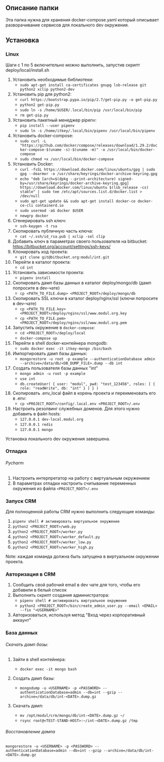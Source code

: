 ## Описание папки

Эта папка нужна для хранения docker-compose.yaml который описывает разворачивание
сервисов для локального dev окружения.

## Установка

### Linux

Шаги с 1 по 5 включительно можно выполнить, запустив скрипт deploy/local/install.sh

1. Установить необходимые библиотеки:
    * ```sudo apt-get install ca-certificates gnupg lsb-release git python2 xclip python2-dev```
2. Установить pip для python2:
    * ```curl https://bootstrap.pypa.io/pip/2.7/get-pip.py -o get-pip.py```
    * ```python2 get-pip.py```
    * ```sudo ln -s /home/$USER/.local/bin/pip /usr/local/bin/pip```
    * ```rm get-pip.py```
3. Установить пакетный менеджер pipenv:
    * ```pip install --user pipenv```
    * ```sudo ln -s /home/itkey/.local/bin/pipenv /usr/local/bin/pipenv```
4. Установить docker-compose:
    * ```sudo curl -L "https://github.com/docker/compose/releases/download/1.29.2/docker-compose-$(uname -s)-$(uname -m)" -o /usr/local/bin/docker-compose```
    * ```sudo chmod +x /usr/local/bin/docker-compose```
5. Установить Docker:
    * ```curl -fsSL https://download.docker.com/linux/ubuntu/gpg | sudo gpg --dearmor -o /usr/share/keyrings/docker-archive-keyring.gpg```
    * ```echo "deb [arch=$(dpkg --print-architecture) signed-by=/usr/share/keyrings/docker-archive-keyring.gpg] https://download.docker.com/linux/ubuntu $(lsb_release -cs) stable" | sudo tee /etc/apt/sources.list.d/docker.list > /dev/null```
    * ```sudo apt-get update && sudo apt-get install docker-ce docker-ce-cli containerd.io```
    * ```sudo usermod -aG docker $USER```
    * ```newgrp docker```
6. Сгенерировать ssh ключ:
    * ```ssh-keygen -t rsa```
7. Скопировать публичную часть ключа:
    * ```cat ~/.ssh/id_rsa.pub | xclip -sel clip```
8. Добавить ключ в параметрах своего пользователя на bitbucket: https://bitbucket.org/account/settings/ssh-keys/
9. Клонировать код проекта:
    * ```git clone git@bitbucket.org:modul/int.git```
10. Перейти в каталог проекта:
    * ```cd int```
11. Установить зависимости проекта:
    * ```pipenv install```
12. Скопировать дамп базы данных в каталог deploy/mongo/db (дамп попросите в dev-чате)
    * ```cp <PATH_TO_FILE.dump> <PROJECT_ROOT>/deploy/mongo/db```
13. Скопировать SSL ключи в каталог deploy/nginx/ssl (ключи попросите в dev-чате)
    * ```cp <PATH_TO_FILE.key> <PROJECT_ROOT>/deploy/nginx/ssl/www.modul.org.key```
    * ```cp <PATH_TO_FILE.pem> <PROJECT_ROOT>/deploy/nginx/ssl/www.modul.org.pem```
14. Запустить окружение в ```docker-compose```:
    * ```cd <PROJECT_ROOT>/deploy/local```
    * ```docker-compose up```
15. Перейти в shell docker-контейнера mongodb:
    * ```sudo docker exec -it itkey-mongo /bin/bash```
16. Импортировать дамп базы данных:
    * ```mongorestore -u root -p example --authenticationDatabase admin --archive=/data/db/<DB_DUMP_FILE>.dump --db int```
17. Создать пользователя базы данных "int"
    * ```mongo admin -u root -p example```
    * ```use int```
    * ```db.createUser( { user: "modul", pwd: "test_123456", roles: [ { role: "readWrite", db: "int" } ] } )```
18. Скопировать .env_local файл в корень проекта и переименовать его в .env:
    * ```cp <PROJECT_ROOT>/config/.local.env <PROJECT_ROOT>/.env```
19. Настроить резолвинг служебных доменов. Для этого нужно добавить в файл hosts:
    * ```127.0.0.1 dev-local.modul.org```
    * ```127.0.0.1 redis```
    * ```127.0.0.1 mongo```

Установка локального dev окружения завершена.

### Отладка

###### Pycharm

1. Настроить интерпретатор на работу с виртуальным окружением
2. В параметрах отладки настроить считывание переменных окружения из файла ```<PROJECT_ROOT>/.env```

### Запуск CRM

Для полноценной работы CRM нужно выполнить следующие команды:

1. ```pipenv shell # активировать виртуальное окружение```
2. ```python2 <PROJECT_ROOT>/web.py```
3. ```python2 <PROJECT_ROOT>/worker.py```
4. ```python2 <PROJECT_ROOT>/worker_default.py```
5. ```python2 <PROJECT_ROOT>/worker_low.py```
6. ```python2 <PROJECT_ROOT>/worker_high.py```

Note: каждая команда должна быть запущена в виртуальном окружении проекта.

### Авторизация в CRM

1. Сообщить свой рабочий email в dev чате для того, чтобы его добавили в белый список
2. Выполнить скрипт создания администратора:
   * ```pipenv shell # активировать виртуальное окружение```
   * ```python2 <PROJECT_ROOT>/bin/create_admin_user.py --email <EMAIL> --fio "<USERNAME>"```
3. Авторизоваться, используя метод "Вход через корпоративный аккаунт"

### База данных

###### Скачать дамп базы:

1. Зайти в shell контейнера:

   * ```docker exec -it mongo bash```
   
2. Создать дамп базы:

   * ```mongodump -u <USERNAME> -p <PASSWORD> --authenticationDatabase=admin --db=int --gzip --archive=/data/db/int-<DATE>.dump.gz``` 
   
3. Скачать дамп:

   * ```mv /opt/modul/crm/mongo/db/int-<DATE>.dump.gz ~/```
   * ```rsync root@<TEST-STAND-HOST>:~/int-<DATE>.dump.gz /tmp```

###### Восстановление дампа

```mongorestore -u <USERNAME> -p <PASSWORD> --authenticationDatabase=admin --db=int --gzip --archive=/data/db/int-<DATE>.dump.gz```